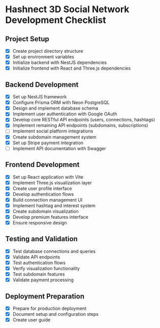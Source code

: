 # Hashnect 3D Social Network Development Checklist

## Project Setup
- [x] Create project directory structure
- [x] Set up environment variables
- [x] Initialize backend with NestJS dependencies
- [x] Initialize frontend with React and Three.js dependencies

## Backend Development
- [x] Set up NestJS framework
- [x] Configure Prisma ORM with Neon PostgreSQL
- [x] Design and implement database schema
- [x] Implement user authentication with Google OAuth
- [x] Develop core RESTful API endpoints (users, connections, hashtags)
- [x] Implement remaining API endpoints (subdomains, subscriptions)
- [ ] Implement social platform integrations
- [x] Create subdomain management system
- [x] Set up Stripe payment integration
- [ ] Implement API documentation with Swagger

## Frontend Development
- [x] Set up React application with Vite
- [x] Implement Three.js visualization layer
- [x] Create user profile interface
- [x] Develop authentication flows
- [x] Build connection management UI
- [x] Implement hashtag and interest system
- [x] Create subdomain visualization
- [x] Develop premium features interface
- [x] Ensure responsive design

## Testing and Validation
- [x] Test database connections and queries
- [x] Validate API endpoints
- [x] Test authentication flows
- [x] Verify visualization functionality
- [x] Test subdomain features
- [x] Validate payment processing

## Deployment Preparation
- [x] Prepare for production deployment
- [x] Document setup and configuration steps
- [x] Create user guide
